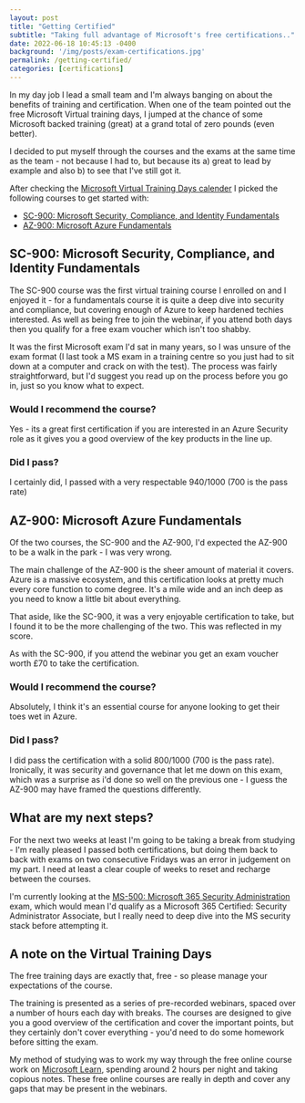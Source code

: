 ```yaml
---
layout: post
title: "Getting Certified"
subtitle: "Taking full advantage of Microsoft's free certifications.."
date: 2022-06-18 10:45:13 -0400
background: '/img/posts/exam-certifications.jpg'
permalink: /getting-certified/
categories: [certifications]
---
```


In my day job I lead a small team and I'm always banging on about the benefits of training and certification. When one of the team pointed out the free Microsoft Virtual training days, I jumped at the chance of some Microsoft backed training (great) at a grand total of zero pounds (even better).

I decided to put myself through the courses and the exams at the same time as the team - not because I had to, but because its a) great to lead by example and also b) to see that I've still got it.

After checking the [Microsoft Virtual Training Days calender](https://www.microsoft.com/en-gb/events/training-days/) I picked the following courses to get started with:

* [SC-900: Microsoft Security, Compliance, and Identity Fundamentals](https://docs.microsoft.com/en-us/learn/certifications/exams/sc-900)
* [AZ-900: Microsoft Azure Fundamentals](https://docs.microsoft.com/en-us/learn/certifications/exams/az-900)

## SC-900: Microsoft Security, Compliance, and Identity Fundamentals

The SC-900 course was the first virtual training course I enrolled on and I enjoyed it - for a fundamentals course it is quite a deep dive into security and compliance, but covering enough of Azure to keep hardened techies interested. As well as being free to join the webinar, if you attend both days then you qualify for a free exam voucher which isn't too shabby.

It was the first Microsoft exam I'd sat in many years, so I was unsure of the exam format (I last took a MS exam in a training centre so you just had to sit down at a computer and crack on with the test). The process was fairly straightforward, but I'd suggest you read up on the process before you go in, just so you know what to expect.

### Would I recommend the course? 

Yes - its a great first certification if you are interested in an Azure Security role as it gives you a good overview of the key products in the line up.

### Did I pass?

I certainly did, I passed with a very respectable 940/1000 (700 is the pass rate)

## AZ-900: Microsoft Azure Fundamentals

Of the two courses, the SC-900 and the AZ-900, I'd expected the AZ-900 to be a walk in the park - I was very wrong.

The main challenge of the AZ-900 is the sheer amount of material it covers. Azure is a massive ecosystem, and this certification looks at pretty much every core function to come degree. It's a mile wide and an inch deep as you need to know a little bit about everything. 

That aside, like the SC-900, it was a very enjoyable certification to take, but I found it to be the more challenging of the two. This was reflected in my score.

 As with the SC-900, if you attend the webinar you get an exam voucher worth £70 to take the certification.

### Would I recommend the course? 

Absolutely, I think it's an essential course for anyone looking to get their toes wet in Azure.

### Did I pass?

I did pass the certification with a solid 800/1000 (700 is the pass rate). Ironically, it was security and governance that let me down on this exam, which was a surprise as i'd done so well on the previous one - I guess the AZ-900 may have framed the questions differently.

## What are my next steps?

For the next two weeks at least I'm going to be taking a break from studying - I'm really pleased I passed both certifications, but doing them back to back with exams on two consecutive Fridays was an error in judgement on my part. I need at least a clear couple of weeks to reset and recharge between the courses.

I'm currently looking at the [MS-500: Microsoft 365 Security Administration](https://docs.microsoft.com/en-us/learn/certifications/exams/ms-500) exam, which would mean I'd qualify as a Microsoft 365 Certified: Security Administrator Associate, but I really need to deep dive into the MS security stack before attempting it.

##  A note on the Virtual Training Days

The free training days are exactly that, free - so please manage your expectations of the course. 

The training is presented as a series of pre-recorded webinars, spaced over a number of hours each day with breaks. The courses are designed to give you a good overview of the certification and cover the important points, but they certainly don't cover everything - you'd need to do some homework before sitting the exam.

My method of studying was to work my way through the free online course work on [Microsoft Learn](https://docs.microsoft.com/en-gb/learn/), spending around 2 hours per night and taking copious notes. These free online courses are really in depth and cover any gaps that may be present in the webinars.
